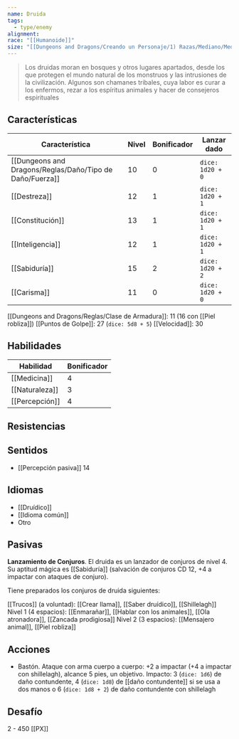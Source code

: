 ```yaml
---
name: Druida
tags:
  - type/enemy
alignment: 
race: "[[Humanoide]]"
size: "[[Dungeons and Dragons/Creando un Personaje/1) Razas/Mediano/Mediano]]"
---
```

> Los druidas moran en bosques y otros lugares apartados, desde los que protegen el mundo natural de los monstruos y las intrusiones de la civilización. Algunos son chamanes tribales, cuya labor es curar a los enfermos, rezar a los espíritus animales y hacer de consejeros espirituales
## Características
| Característica | Nivel | Bonificador | Lanzar dado |
| ---- | ---- | ---- | ---- |
| [[Dungeons and Dragons/Reglas/Daño/Tipo de Daño/Fuerza]] | 10 | 0 | `dice: 1d20 + 0` |
| [[Destreza]] | 12 | 1 | `dice: 1d20 + 1` |
| [[Constitución]] | 13 | 1 | `dice: 1d20 + 1` |
| [[Inteligencia]] | 12 | 1 | `dice: 1d20 + 1` |
| [[Sabiduría]] | 15 | 2 | `dice: 1d20 + 2` |
| [[Carisma]] | 11 | 0 | `dice: 1d20 + 0` |

[[Dungeons and Dragons/Reglas/Clase de Armadura]]: 11 (16 con [[Piel robliza]])
[[Puntos de Golpe]]: 27 (`dice: 5d8 + 5`)
[[Velocidad]]: 30
## Habilidades

| Habilidad | Bonificador |
| ---- | ---- |
| [[Medicina]] | 4 |
| [[Naturaleza]] | 3 |
| [[Percepción]] | 4 |
## Resistencias

## Sentidos
- [[Percepción pasiva]] 14

## Idiomas
- [[Druídico]]
- [[Idioma común]]
- Otro

## Pasivas
**Lanzamiento de Conjuros**. El druida es un lanzador de conjuros de nivel 4. Su aptitud mágica es [[Sabiduría]] (salvación de conjuros CD 12, +4 a impactar con ataques de conjuro).

Tiene preparados los conjuros de druida siguientes:

[[Trucos]] (a voluntad): [[Crear llama]], [[Saber druídico]], [[Shillelagh]]
Nivel 1 (4 espacios): [[Enmarañar]], [[Hablar con los animales]], [[Ola atronadora]], [[Zancada prodigiosa]]
Nivel 2 (3 espacios): [[Mensajero animal]], [[Piel robliza]]

## Acciones
- Bastón. Ataque con arma cuerpo a cuerpo: +2 a impactar (+4 a impactar con shillelagh), alcance 5 pies, un objetivo. Impacto: 3 (`dice: 1d6`) de daño contundente, 4 (`dice: 1d8`) de [[daño contundente]] si se usa a dos manos o 6 (`dice: 1d8 + 2`) de daño contundente con shillelagh
## Desafío
2 - 450 [[PX]]